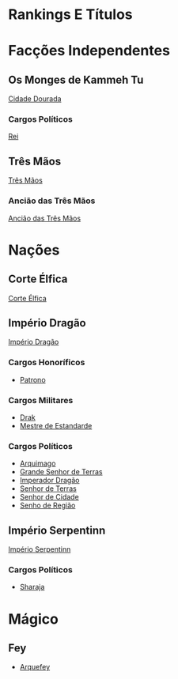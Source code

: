 <!-- TITLE: Rankings E Títulos -->
<!-- SUBTITLE: Visão geral sobre Rankings E Títulos -->

# Rankings E Títulos
# **Facções Independentes**
## Os Monges de Kammeh Tu
[Cidade Dourada](http://localhost/faccoes/faccoes-independentes/os-monges-de-kammeh-tu#os-monges-de-kammeh-tu)
### Cargos Políticos
[Rei](http://localhost/rankings-e-titulos/rei-cidade-dourada#rei-cidade-dourada)

## Três Mãos
[Três Mãos](http://localhost/faccoes/faccoes-independentes/tres-maos#tres-maos)
### Ancião das Três Mãos
[Ancião das Três Mãos](http://localhost/rankings-e-titulos/anciao-das-tres-maos#anciao-das-tres-maos)

# **Nações**
## Corte Élfica
[Corte Élfica](http://localhost/faccoes/nacoes/corte-elfica#corte-elfica)

## Império Dragão
[Império Dragão](http://localhost/faccoes/nacoes/imperio-dragao#imperio-dragao)
### Cargos Honoríficos
* [Patrono](http://localhost/rankings-e-titulos/patrono#patrono)
 
 ### Cargos Militares
* [Drak](http://localhost/rankings-e-titulos/drak#drak)
* [Mestre de Estandarde](http://localhost/rankings-e-titulos/mestre-de-estandarde#mestre-de-estandarde)
 
### Cargos Políticos
* [Arquimago](http://localhost/rankings-e-titulos/arquimago#arquimago)
* [Grande Senhor de Terras](http://localhost/rankings-e-titulos/grande-senhor-de-terras#grande-senhor-de-terras)
* [Imperador Dragão](http://localhost/rankings-e-titulos/imperador-dragao#imperador-dragao)
* [Senhor de Terras](http://localhost/rankings-e-titulos/senhor-de-terras#senhor-de-terras)
* [Senhor de Cidade](http://localhost/rankings-e-titulos/senhor-de-cidade#senhor-de-cidade)
* [Senho de Região](http://localhost/rankings-e-titulos/senhor-de-regiao#senhor-de-regiao)

## Império Serpentinn
[Império Serpentinn](http://localhost/faccoes/nacoes/imperio-serpentinn#imperio-serpentinn)
### Cargos Políticos
* [Sharaja](http://localhost/rankings-e-titulos/sharaja#sharaja)

# **Mágico**
## Fey
* [Arquefey](http://localhost/rankings-e-titulos/arquefey#arquefey)
